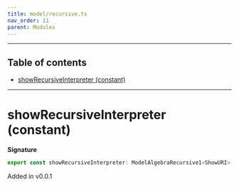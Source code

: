 ```yaml
---
title: model/recursive.ts
nav_order: 11
parent: Modules
---
```


---

<h2 class="text-delta">Table of contents</h2>

- [showRecursiveInterpreter (constant)](#showrecursiveinterpreter-constant)

---

# showRecursiveInterpreter (constant)

**Signature**

```ts
export const showRecursiveInterpreter: ModelAlgebraRecursive1<ShowURI> = ...
```

Added in v0.0.1
